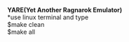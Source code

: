 **YARE(Yet Another Ragnarok Emulator)**
<br/>
*use linux terminal and type
<br/>
$make clean
<br/>
$make all
<br/>

